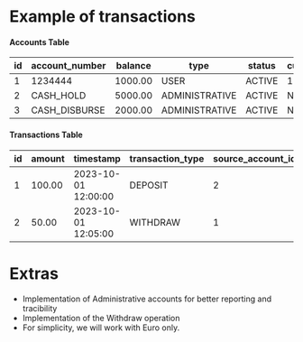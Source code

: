 # Example of transactions

#### **Accounts Table**
| id  | account_number | balance | type           | status | customer_id |
|-----|----------------|---------|----------------|--------|-------------|
| 1   | 1234444        | 1000.00 | USER           | ACTIVE | 1           |
| 2   | CASH_HOLD      | 5000.00 | ADMINISTRATIVE | ACTIVE | NULL        |
| 3   | CASH_DISBURSE  | 2000.00 | ADMINISTRATIVE | ACTIVE | NULL        |

#### **Transactions Table**
| id  | amount | timestamp           | transaction_type | source_account_id | destination_account_id |
|-----|--------|---------------------|------------------|-------------------|------------------------|
| 1   | 100.00 | 2023-10-01 12:00:00 | DEPOSIT          | 2                 | 1                      |
| 2   | 50.00  | 2023-10-01 12:05:00 | WITHDRAW         | 1                 | 3                      |

 # Extras
 - Implementation of Administrative accounts for better reporting and tracibility
 - Implementation of the Withdraw operation
 - For simplicity, we will work with Euro only.
